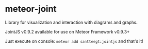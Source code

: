 meteor-joint
============

Library for visualization and interaction with diagrams and graphs.

JointJS v0.9.2 available for use on Meteor Framework v0.9.3+

Just execute on console: ```meteor add santteegt:jointjs``` and that's it!
